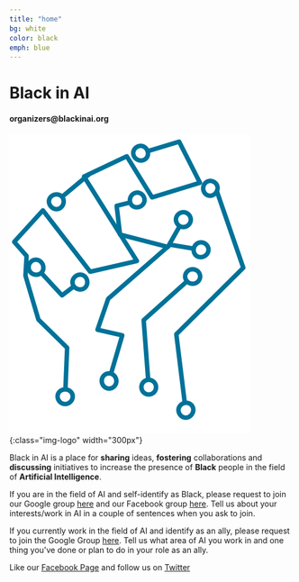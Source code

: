 ```yaml
---
title: "home"
bg: white
color: black
emph: blue
---
```


# Black in AI 

#### __organizers@blackinai.org__

![Black-in-ai](img/blackinai.png){:class="img-logo" width="300px"}



Black in AI is a place for __sharing__ ideas, __fostering__ collaborations and __discussing__ initiatives to increase the presence of __Black__ people in the field of __Artificial Intelligence__. 

If you are in the field of AI and self-identify as Black, please request to join our Google group [here](https://groups.google.com/forum/#!forum/black-in-ai) and our Facebook group [here](https://www.facebook.com/groups/250631148730672/?ref=bookmarks). Tell us about your interests/work in AI in a couple of sentences when you ask to join. 

If you currently work in the field of AI and identify as an ally, please request to join the Google Group [here](https://groups.google.com/forum/#!forum/black-in-ai). Tell us what area of AI you work in and one thing you've done or plan to do in your role as an ally.

Like our [Facebook Page](https://www.facebook.com/blackinai/) and follow us on [Twitter](https://twitter.com/black_in_ai)
